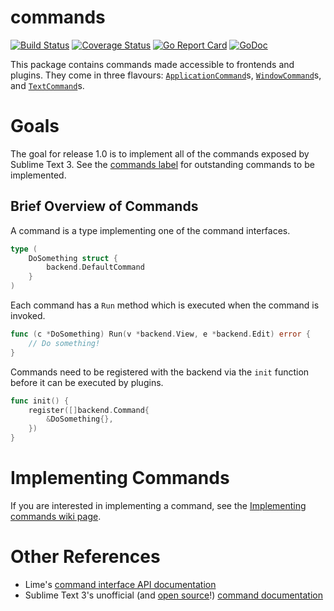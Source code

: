 # commands

[![Build Status](https://travis-ci.org/limetext/commands.svg?branch=master)](https://travis-ci.org/limetext/commands)
[![Coverage Status](https://img.shields.io/coveralls/limetext/commands.svg?branch=master)](https://coveralls.io/r/limetext/commands?branch=master)
[![Go Report Card](https://goreportcard.com/badge/github.com/limetext/commands)](https://goreportcard.com/report/github.com/limetext/commands)
[![GoDoc](https://godoc.org/github.com/limetext/commands?status.svg)](https://godoc.org/github.com/limetext/commands)

This package contains commands made accessible to frontends and plugins. They come in three flavours: [`ApplicationCommand`](https://godoc.org/github.com/limetext/backend#ApplicationCommand)s, [`WindowCommand`](https://godoc.org/github.com/limetext/backend#WindowCommand)s, and [`TextCommand`](https://godoc.org/github.com/limetext/backend#TextCommand)s.

# Goals

The goal for release 1.0 is to implement all of the commands exposed by Sublime Text 3. See the [commands label](https://github.com/limetext/commands/issues?q=is%3Aopen+is%3Aissue+label%3Acommand) for outstanding commands to be implemented.


## Brief Overview of Commands

A command is a type implementing one of the command interfaces.

```go
type (
    DoSomething struct {
        backend.DefaultCommand
    }
)
```

Each command has a `Run` method which is executed when the command is invoked.

```go
func (c *DoSomething) Run(v *backend.View, e *backend.Edit) error {
    // Do something!
}
```

Commands need to be registered with the backend via the `init` function before it can be executed by plugins.

```go
func init() {
    register([]backend.Command{
        &DoSomething{},
    })
}
```


# Implementing Commands

If you are interested in implementing a command, see the [Implementing commands wiki page](https://github.com/limetext/lime/wiki/Implementing-commands).


# Other References

* Lime's [command interface API documentation](http://godoc.org/github.com/limetext/backend#Command)
* Sublime Text 3's unofficial (and [open source](https://github.com/guillermooo/sublime-undocs/)!) [command documentation](http://docs.sublimetext.info/en/sublime-text-3/extensibility/commands.html)
